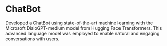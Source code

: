 # ChatBot
Developed a ChatBot using state-of-the-art machine learning with the Microsoft DialoGPT-medium model from Hugging Face Transformers. This advanced language model was employed to enable natural and engaging conversations with users.
